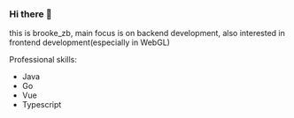 ### Hi there 👋

this is brooke_zb, main focus is on backend development, also interested in frontend development(especially in WebGL)

Professional skills:

- Java
- Go
- Vue
- Typescript
